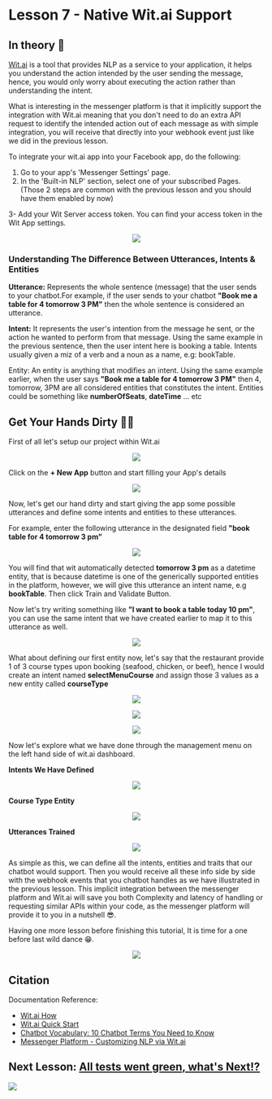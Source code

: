 # Lesson 7 - Native Wit.ai Support

## In theory 📖

[Wit.ai](wit.ai) is a tool that provides NLP as a service to your application, it helps you understand the action intended by the user sending the message, hence, you would only worry about executing the action rather than understanding the intent.

What is interesting in the messenger platform is that it implicitly support the integration with Wit.ai meaning that you don't need to do an extra API request to identify the intended action out of each message as with simple integration, you will receive that directly into your webhook event just like we did in the previous lesson.

To integrate your wit.ai app into your Facebook app, do the following:

1. Go to your app's 'Messenger Settings' page.
2. In the 'Built-in NLP' section, select one of your subscribed Pages.
   (Those 2 steps are common with the previous lesson and you should have them enabled by now)

3- Add your Wit Server access token. You can find your access token in the Wit App settings.

<p align="center">
  <img src="https://scontent-hbe1-1.xx.fbcdn.net/v/t39.2365-6/31759054_171444353518008_6075367781497307136_n.png?_nc_cat=108&ccb=2&_nc_sid=ad8a9d&_nc_ohc=pG1qcze2AKcAX86wLYF&_nc_ht=scontent-hbe1-1.xx&oh=410d0bb8cf2d7138d11d0c3ee8823e1c&oe=5FE7B2CE" />
</p>

### Understanding The Difference Between Utterances, Intents & Entities

**Utterance:** Represents the whole sentence (message) that the user sends to your chatbot.For example, if the user sends to your chatbot **"Book me a table for 4 tomorrow 3 PM"** then the whole sentence is considered an utterance.

**Intent:** It represents the user's intention from the message he sent, or the action he wanted to perform from that message. Using the same example in the previous sentence, then the user intent here is booking a table. Intents usually given a miz of a verb and a noun as a name, e.g: bookTable.

Entity: An entity is anything that modifies an intent. Using the same example earlier, when the user says **"Book me a table for 4 tomorrow 3 PM"** then 4, tomorrow, 3PM are all considered entities that constitutes the intent. Entities could be something like **numberOfSeats**, **dateTime** ... etc

## Get Your Hands Dirty 👩‍💻

First of all let's setup our project within Wit.ai

<p align="center">
  <img src="https://github.com/mohamedluay/Messenger_Platform_Tutorial_TDD/blob/master/tutorials/english/images/lesson_7_im2.png" />
</p>

Click on the **+ New App** button and start filling your App's details

<p align="center">
  <img src="https://github.com/mohamedluay/Messenger_Platform_Tutorial_TDD/blob/master/tutorials/english/images/lesson_7_im3.png" />
</p>

Now, let's get our hand dirty and start giving the app some possible utterances and define some intents and entities to these utterances.

For example, enter the following utterance in the designated field **"book table for 4 tomorrow 3 pm"**

<p align="center">
  <img src="https://github.com/mohamedluay/Messenger_Platform_Tutorial_TDD/blob/master/tutorials/english/images/lesson_7_im5.png" />
</p>

You will find that wit automatically detected **tomorrow 3 pm** as a datetime entity, that is because datetime is one of the generically supported entities in the platform, however, we will give this utterance an intent name, e.g **bookTable**. Then click Train and Validate Button.

Now let's try writing something like **"I want to book a table today 10 pm"**, you can use the same intent that we have created earlier to map it to this utterance as well.

<p align="center">
  <img src="https://github.com/mohamedluay/Messenger_Platform_Tutorial_TDD/blob/master/tutorials/english/images/lesson_7_im6.png" />
</p>

What about defining our first entity now, let's say that the restaurant provide 1 of 3 course types upon booking (seafood, chicken, or beef), hence I would create an intent named **selectMenuCourse** and assign those 3 values as a new entity called **courseType**

<p align="center">
  <img src="https://github.com/mohamedluay/Messenger_Platform_Tutorial_TDD/blob/master/tutorials/english/images/lesson_7_im7.png" />
</p>

<p align="center">
  <img src="https://github.com/mohamedluay/Messenger_Platform_Tutorial_TDD/blob/master/tutorials/english/images/lesson_7_im8.png" />
</p>

<p align="center">
  <img src="https://github.com/mohamedluay/Messenger_Platform_Tutorial_TDD/blob/master/tutorials/english/images/lesson_7_im9.png" />
</p>

Now let's explore what we have done through the management menu on the left hand side of wit.ai dashboard.

**Intents We Have Defined**

<p align="center">
  <img src="https://github.com/mohamedluay/Messenger_Platform_Tutorial_TDD/blob/master/tutorials/english/images/lesson_7_im10.png" />
</p>

**Course Type Entity**

<p align="center">
  <img src="https://github.com/mohamedluay/Messenger_Platform_Tutorial_TDD/blob/master/tutorials/english/images/lesson_7_im12.png" />
</p>

**Utterances Trained**

<p align="center">
  <img src="https://github.com/mohamedluay/Messenger_Platform_Tutorial_TDD/blob/master/tutorials/english/images/lesson_7_im13.png" />
</p>

As simple as this, we can define all the intents, entities and traits that our chatbot would support. Then you would receive all these info side by side with the webhook events that you chatbot handles as we have illustrated in the previous lesson. This implicit integration between the messenger platform and Wit.ai will save you both Complexity and latency of handling or requesting similar APIs within your code, as the messenger platform will provide it to you in a nutshell 😎.

Having one more lesson before finishing this tutorial, It is time for a one before last wild dance 😁.

<p align="center">
  <img src="https://media.giphy.com/media/dmirAxknJvd9C/giphy.gif" />
</p>

## Citation

Documentation Reference:

-   [Wit.ai How](https://wit.ai/how)
-   [Wit.ai Quick Start](https://wit.ai/docs/quickstart)
-   [Chatbot Vocabulary: 10 Chatbot Terms You Need to Know](https://tangowork.com/chatbot-vocabulary/)
-   [Messenger Platform - Customizing NLP via Wit.ai](https://developers.facebook.com/docs/messenger-platform/built-in-nlp/#customizing_nlp)

## Next Lesson: [All tests went green, what's Next⁉️](https://github.com/mohamedluay/Messenger_Platform_Tutorial_TDD/tree/master/tutorials/english#3-all-tests-went-green-whats-next)

[<img src="https://img.shields.io/badge/@_mluay%20-%231DA1F2.svg?&style=for-the-badge&logo=Twitter&logoColor=white"/>](https://twitter.com/_mluay)
